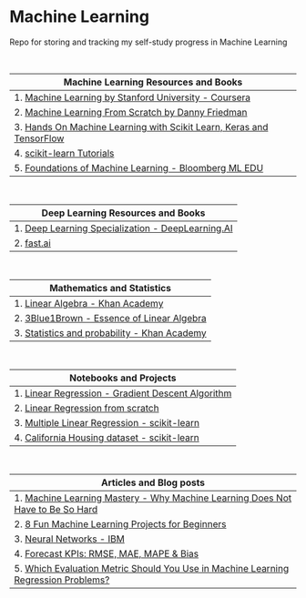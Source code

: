 # Machine Learning
Repo for storing and tracking my self-study progress in Machine Learning

<br>

| Machine Learning Resources and Books |
| ------------------------------------ |
| 1. [Machine Learning by Stanford University - Coursera](https://www.coursera.org/learn/machine-learning) |
| 2. [Machine Learning From Scratch by Danny Friedman](https://dafriedman97.github.io/mlbook/content/introduction.html) |
| 3. [Hands On Machine Learning with Scikit Learn, Keras and TensorFlow](https://www.amazon.com/Hands-Machine-Learning-Scikit-Learn-TensorFlow/dp/1492032646/ref=pd_lpo_1?pd_rd_i=1492032646&psc=1) |
| 4. [scikit-learn Tutorials](https://scikit-learn.org/stable/tutorial/#) |
| 5. [Foundations of Machine Learning - Bloomberg ML EDU](https://bloomberg.github.io/foml/#home) |

<br>

| Deep Learning Resources and Books |
| --------------------------------- |
| 1. [Deep Learning Specialization - DeepLearning.AI](https://www.deeplearning.ai/program/deep-learning-specialization/) |
| 2. [fast.ai](https://www.fast.ai/) |

<br>

| Mathematics and Statistics |
| -------------------------- |
| 1. [Linear Algebra - Khan Academy](https://www.khanacademy.org/math/linear-algebra) |
| 2. [3Blue1Brown - Essence of Linear Algebra](https://www.3blue1brown.com/topics/linear-algebra) |
| 3. [Statistics and probability - Khan Academy](https://www.khanacademy.org/math/statistics-probability) |

<br>

| Notebooks and Projects |
| ---------------------- |
| 1. [Linear Regression - Gradient Descent Algorithm](https://github.com/murilogustineli/Machine-Learning/blob/main/1.Linear-Regression%26Gradient-Descent/Gradient_Descent_Algorithm.ipynb) |
| 2. [Linear Regression from scratch](https://github.com/murilogustineli/Machine-Learning/blob/main/1.Linear-Regression%26Gradient-Descent/LinearRegression.ipynb) |
| 3. [Multiple Linear Regression - scikit-learn](https://github.com/murilogustineli/Machine-Learning/blob/main/2.Multiple-Linear-Regression/Multiple_Regression_scikit-learn.ipynb) |
| 4. [California Housing dataset - scikit-learn](https://github.com/murilogustineli/Machine-Learning/blob/main/2.Multiple-Linear-Regression/California_Housing_dataset_scikit-learn.ipynb) |

<br>

| Articles and Blog posts |
| ----------------------- |
| 1. [Machine Learning Mastery - Why Machine Learning Does Not Have to Be So Hard](https://machinelearningmastery.com/youre-wrong-machine-learning-not-hard/) |
| 2. [8 Fun Machine Learning Projects for Beginners](https://elitedatascience.com/machine-learning-projects-for-beginners) |
| 3. [Neural Networks - IBM](https://www.ibm.com/cloud/learn/neural-networks) |
| 4. [Forecast KPIs: RMSE, MAE, MAPE & Bias](https://towardsdatascience.com/forecast-kpi-rmse-mae-mape-bias-cdc5703d242d) |
| 5. [Which Evaluation Metric Should You Use in Machine Learning Regression Problems?](https://towardsdatascience.com/which-evaluation-metric-should-you-use-in-machine-learning-regression-problems-20cdaef258e) |


